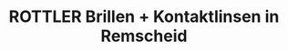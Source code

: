 ---
title: "ROTTLER Brillen + Kontaktlinsen in Remscheid"
url: /remscheid/rottler-brillen-kontaktlinsen-in-remscheid/
shop: Optiker
---